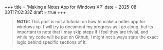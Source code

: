 +++
title = 'Making a Notes App for Windows XP'
date = 2025-08-03T17:02:33Z
draft = true
+++

> **_NOTE:_**  This post is not a tutorial on how to make a notes app for windows xp. I will try to document my progress as I go along, but its important to note that I may skip steps if I feel they are trivial, and while my code will be put on Github, I might not always state the exact logic behind specific sections of it.

